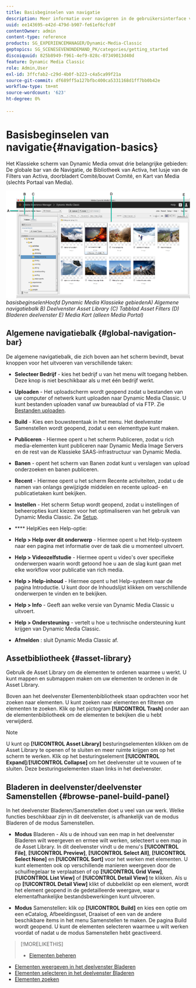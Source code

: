 ```yaml
---
title: Basisbeginselen van navigatie
description: Meer informatie over navigeren in de gebruikersinterface van Dynamic Media Classic.
uuid: ee143695-e42d-479d-b907-fe61ef6cfc0f
contentOwner: admin
content-type: reference
products: SG_EXPERIENCEMANAGER/Dynamic-Media-Classic
geptopics: SG_SCENESEVENONDEMAND_PK/categories/getting_started
discoiquuid: 825b8949-f961-4ef9-828c-07349013d40d
feature: Dynamic Media Classic
role: Admin,User
exl-id: 3ffcfab2-c29d-4b0f-b223-c4a5ca99f21a
source-git-commit: df689ff5a127bfbc400ca5331168d1ff7bb0b42e
workflow-type: tm+mt
source-wordcount: '623'
ht-degree: 0%

---
```


# Basisbeginselen van navigatie{#navigation-basics}

Het Klassieke scherm van Dynamic Media omvat drie belangrijke gebieden: De globale bar van de Navigatie, de Bibliotheek van Activa, het lusje van de Filters van Activa, doorbladert Comité/bouwt Comité, en Kart van Media (slechts Portaal van Media).

![Navigatie ](/help/assets/gs_navigation_basics_popup_popup.png)
*basisbeginselenHoofd Dynamic Media Klassieke*
*gebiedenA) Algemene navigatiebalk B) Deelvenster Asset Library (C) Tabblad Asset Filters (D) Bladeren deelvenster E) Media Kart (alleen Media Portal)*

## Algemene navigatiebalk {#global-navigation-bar}

De algemene navigatiebalk, die zich boven aan het scherm bevindt, bevat knoppen voor het uitvoeren van verschillende taken:

* **Selecteer Bedrijf**  - kies het bedrijf u van het menu wilt toegang hebben. Deze knop is niet beschikbaar als u met één bedrijf werkt.

* **Uploaden**  - Het uploadscherm wordt geopend zodat u bestanden van uw computer of netwerk kunt uploaden naar Dynamic Media Classic. U kunt bestanden uploaden vanaf uw bureaublad of via FTP. Zie [Bestanden uploaden](/help/uploading-files.md).

* **Build**  - Kies een bouwsteentaak in het menu. Het deelvenster Samenstellen wordt geopend, zodat u een elementtype kunt maken.

* **Publiceren**  - Hiermee opent u het scherm Publiceren, zodat u rich media-elementen kunt publiceren naar Dynamic Media Image Servers en de rest van de Klassieke SAAS-infrastructuur van Dynamic Media.

* **Banen**  - opent het scherm van Banen zodat kunt u verslagen van upload onderzoeken en banen publiceren.

* **Recent**  - Hiermee opent u het scherm Recente activiteiten, zodat u de namen van onlangs gewijzigde middelen en recente upload- en publicatietaken kunt bekijken.

* **Instellen**  - Het scherm Setup wordt geopend, zodat u instellingen of beheeropties kunt kiezen voor het optimaliseren van het gebruik van Dynamic Media Classic. Zie [Setup](/help/setup-basics.md).

* **** HelpKies een Help-optie:

* **Help > Help over dit onderwerp**  - Hiermee opent u het Help-systeem naar een pagina met informatie over de taak die u momenteel uitvoert.

* **Help > Videozelfstudie**  - Hiermee opent u video&#39;s over specifieke onderwerpen waarin wordt getoond hoe u aan de slag kunt gaan met elke workflow voor publicatie van rich media.

* **Help > Help-inhoud**  - Hiermee opent u het Help-systeem naar de pagina Introductie. U kunt door de Inhoudslijst klikken om verschillende onderwerpen te vinden en te bekijken.

* **Help > Info**  - Geeft aan welke versie van Dynamic Media Classic u uitvoert.

* **Help > Ondersteuning**  - vertelt u hoe u technische ondersteuning kunt krijgen van Dynamic Media Classic.

* **Afmelden** : sluit Dynamic Media Classic af.

## Assetbibliotheek {#asset-library}

Gebruik de Asset Library om de elementen te ordenen waarmee u werkt. U kunt mappen en submappen maken om uw elementen te ordenen in de Asset Library.

Boven aan het deelvenster Elementenbibliotheek staan opdrachten voor het zoeken naar elementen. U kunt zoeken naar elementen en filteren om elementen te zoeken. Klik op het pictogram **[!UICONTROL Trash]** onder aan de elementenbibliotheek om de elementen te bekijken die u hebt verwijderd.

>[!NOTE]
>
>U kunt op **[!UICONTROL Asset Library]** besturingselementen klikken om de Asset Library te openen of te sluiten en meer ruimte krijgen om op het scherm te werken. Klik op het besturingselement **[!UICONTROL Expand]**/**[!UICONTROL Collapse]** om het deelvenster uit te vouwen of te sluiten. Deze besturingselementen staan links in het deelvenster.

## Bladeren in deelvenster/deelvenster Samenstellen {#browse-panel-build-panel}

In het deelvenster Bladeren/Samenstellen doet u veel van uw werk. Welke functies beschikbaar zijn in dit deelvenster, is afhankelijk van de modus Bladeren of de modus Samenstellen.

* **Modus**  Bladeren - Als u de inhoud van een map in het deelvenster Bladeren wilt weergeven en ermee wilt werken, selecteert u een map in de Asset Library. In dit deelvenster vindt u de menu&#39;s **[!UICONTROL File]**, **[!UICONTROL Preview]**, **[!UICONTROL Select All]**, **[!UICONTROL Select None]** en **[!UICONTROL Sort]** voor het werken met elementen. U kunt elementen ook op verschillende manieren weergeven door de schuifregelaar te verplaatsen of op **[!UICONTROL Grid View]**, **[!UICONTROL List View]** of **[!UICONTROL Detail View]** te klikken. Als u op **[!UICONTROL Detail View]** klikt of dubbelklikt op een element, wordt het element geopend in de gedetailleerde weergave, waar u elementafhankelijke bestandsbewerkingen kunt uitvoeren.

* **Modus**  Samenstellen: klik op  **[!UICONTROL Build]** en kies een optie om een eCatalog, Afbeeldingsset, Draaiset of een van de andere beschikbare items in het menu Samenstellen te maken. De pagina Build wordt geopend. U kunt de elementen selecteren waarmee u wilt werken voordat of nadat u de modus Samenstellen hebt geactiveerd.

>[!MORELIKETHIS]
>
>* [Elementen beheren](about-managing-assets.md)
* [Elementen weergeven in het deelvenster Bladeren](viewing-assets-browse-panel.md#viewing_assets_in_the_browse_panel)
* [Elementen selecteren in het deelvenster Bladeren](selecting-assets-browse-panel.md#selecting_assets_in_the_browse_panel)
* [Elementen zoeken](searching-assets.md#searching_assets)

